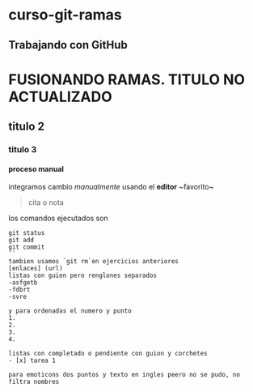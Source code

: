 # curso-git-ramas

## Trabajando con GitHub



# FUSIONANDO RAMAS. TITULO NO ACTUALIZADO
## titulo 2
### titulo 3
#### proceso manual
integramos cambio *manualmente* usando el **editor** ~favorito~
> cita o nota

los comandos ejecutados son
````
git status 
git add
git commit
``
tambien usamos `git rm`en ejercicios anteriores
[enlaces] (url)
listas con guien pero renglones separados
-asfgetb
-fdbrt
-svre

y para ordenadas el numero y punto
1.
2.
3.
4.

listas con completado o pendiente con guion y corchetes
- [x] tarea 1

para emoticons dos puntos y texto en ingles peero no se pudo, no filtra nombres
